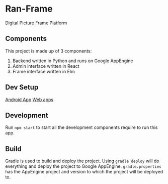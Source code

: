 # Ran-Frame
Digital Picture Frame Platform

## Components

This project is made up of 3 components:
1. Backend written in Python and runs on Google AppEngine
1. Admin interface written in React
1. Frame interface written in Elm

## Dev Setup

[Android App](android\README.md)
[Web apps](web\README.md)

## Development

Run `npm start` to start all the development components require to run this app.

## Build

Gradle is used to build and deploy the project.
Using `gradle deploy` will do everything and deploy the project to Google AppEngine.
`gradle.properties` has the AppEngine project and version to which the project will be deployed to.
